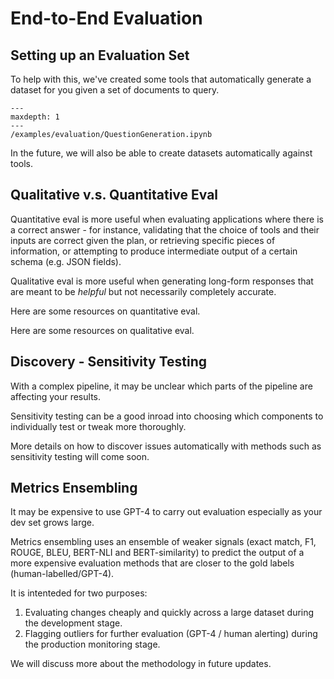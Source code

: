 # End-to-End Evaluation
## Setting up an Evaluation Set

To help with this, we've created some tools that automatically generate a dataset for you given a set of documents to query.

```{toctree}
---
maxdepth: 1
---
/examples/evaluation/QuestionGeneration.ipynb
```

In the future, we will also be able to create datasets automatically against tools.

## Qualitative v.s. Quantitative Eval

Quantitative eval is more useful when evaluating applications where there is a correct answer - for instance, validating that the choice of tools and their inputs are correct given the plan, or retrieving specific pieces of information, or attempting to produce intermediate output of a certain schema (e.g. JSON fields).

Qualitative eval is more useful when generating long-form responses that are meant to be *helpful* but not necessarily completely accurate.

Here are some resources on quantitative eval.

Here are some resources on qualitative eval.

## Discovery - Sensitivity Testing

With a complex pipeline, it may be unclear which parts of the pipeline are affecting your results.

Sensitivity testing can be a good inroad into choosing which components to individually test or tweak more thoroughly.

More details on how to discover issues automatically with methods such as sensitivity testing will come soon.

## Metrics Ensembling

It may be expensive to use GPT-4 to carry out evaluation especially as your dev set grows large.

Metrics ensembling uses an ensemble of weaker signals (exact match, F1, ROUGE, BLEU, BERT-NLI and BERT-similarity) to predict the output of a more expensive evaluation methods that are closer to the gold labels (human-labelled/GPT-4).

It is intenteded for two purposes:

1. Evaluating changes cheaply and quickly across a large dataset during the development stage.
2. Flagging outliers for further evaluation (GPT-4 / human alerting) during the production monitoring stage.

We will discuss more about the methodology in future updates.
